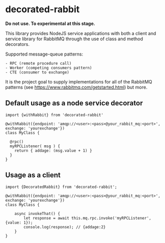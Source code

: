 # decorated-rabbit

**Do not use. To experimental at this stage.**

This library provides NodeJS service applications with both a client and service library for RabbitMQ through the use of class and method decorators.

Supported message-queue patterns:

    - RPC (remote procedure call)
    - Worker (competing consumers pattern)
    - CTE (consumer to exchange)

It is the project goal to supply implementations for all of the RabbitMQ patterns (see https://www.rabbitmq.com/getstarted.html) but more.

## Default usage as a node service decorator
```
import {withRabbit} from 'decorated-rabbit'

@withRabbit({endpoint: 'amqp://<user>:<pass>@your_rabbit_mq:<port>', exchange: 'yourexchange'})
class MyClass {

  @rpc()
  myRPCListener( msg ) {
    return { addage: (msg.value + 1) }
  }
}
```


## Usage as a client
```
import {DecoratedRabbit} from 'decorated-rabbit';

@withRabbit({endpoint: 'amqp://<user>:<pass>@your_rabbit_mq:<port>', exchange: 'yourexchange'})
class MyClass {

    async invokeThat() {
        let response = await this.mq.rpc.invoke('myRPCListener', {value: 1});
        console.log(response); // {addage:2}
    }
}
```
